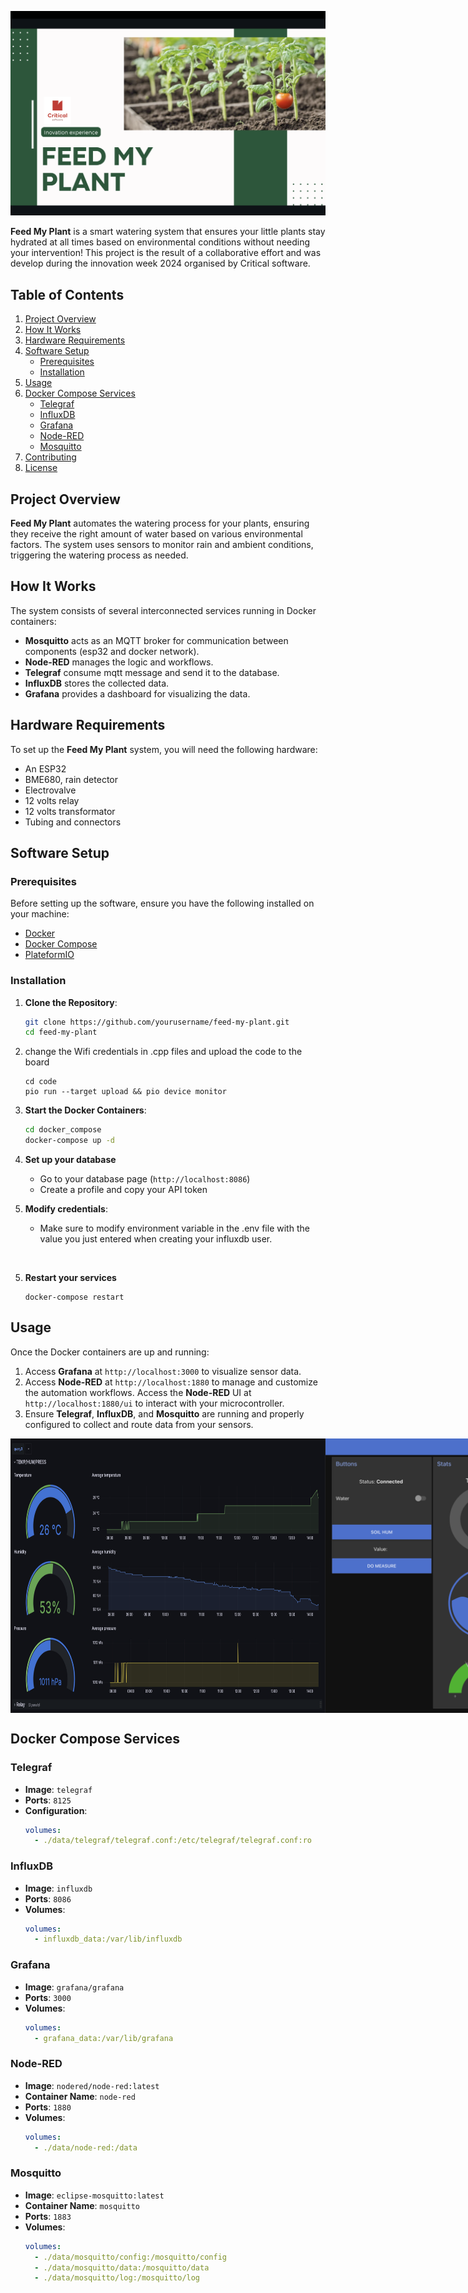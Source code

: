 ![Alt text](cover.png)

**Feed My Plant** is a smart watering system that ensures your little plants stay hydrated at all times based on environmental conditions without needing your intervention! This project is the result of a collaborative effort and was develop during the innovation week 2024 organised by Critical software.

## Table of Contents
1. [Project Overview](#project-overview)
2. [How It Works](#how-it-works)
3. [Hardware Requirements](#hardware-requirements)
4. [Software Setup](#software-setup)
    - [Prerequisites](#prerequisites)
    - [Installation](#installation)
5. [Usage](#usage)
6. [Docker Compose Services](#docker-compose-services)
    - [Telegraf](#telegraf)
    - [InfluxDB](#influxdb)
    - [Grafana](#grafana)
    - [Node-RED](#node-red)
    - [Mosquitto](#mosquitto)
7. [Contributing](#contributing)
8. [License](#license)

## Project Overview

**Feed My Plant** automates the watering process for your plants, ensuring they receive the right amount of water based on various environmental factors. The system uses sensors to monitor rain and ambient conditions, triggering the watering process as needed.

## How It Works

The system consists of several interconnected services running in Docker containers:
- **Mosquitto** acts as an MQTT broker for communication between components (esp32 and docker network).
- **Node-RED** manages the logic and workflows.
- **Telegraf** consume mqtt message and send it to the database.
- **InfluxDB** stores the collected data.
- **Grafana** provides a dashboard for visualizing the data.

## Hardware Requirements

To set up the **Feed My Plant** system, you will need the following hardware:
- An ESP32
- BME680, rain detector
- Electrovalve
- 12 volts relay
- 12 volts transformator
- Tubing and connectors

## Software Setup

### Prerequisites

Before setting up the software, ensure you have the following installed on your machine:
- [Docker](https://docs.docker.com/get-docker/)
- [Docker Compose](https://docs.docker.com/compose/install/)
- [PlateformIO](https://docs.platformio.org/en/latest/core/installation/index.html)

### Installation

1. **Clone the Repository**:
    ```sh
    git clone https://github.com/yourusername/feed-my-plant.git
    cd feed-my-plant
    ```
2. change the Wifi credentials in .cpp files and upload the code to the board
	```shell
	cd code
	pio run --target upload && pio device monitor
	```
3. **Start the Docker Containers**:
    ```sh
	cd docker_compose
    docker-compose up -d
	```
4. **Set up your database**

	- Go to your database page (`http://localhost:8086`)
	- Create a profile and copy your API token

4. **Modify credentials**:

    - Make sure to modify environment variable in the .env file with the value you just entered when creating your influxdb user.  
<br>

5. **Restart your services**
	```shell
	docker-compose restart
	```

## Usage


Once the Docker containers are up and running:
1. Access **Grafana** at `http://localhost:3000` to visualize sensor data.
2. Access **Node-RED** at `http://localhost:1880` to manage and customize the automation workflows. Access the **Node-RED** UI at `http://localhost:1880/ui` to interact with your microcontroller.
3. Ensure **Telegraf**, **InfluxDB**, and **Mosquitto** are running and properly configured to collect and route data from your sensors.

<div style="display: flex; justify-content: space-between;">
    <img src="grafana_demo.png" alt="Alt text" style="width: 100%;">
    <img src="node_red_ui_demo.png" alt="Alt text" style="width: 100%;">
</div>

## Docker Compose Services

### Telegraf

- **Image**: `telegraf`
- **Ports**: `8125`
- **Configuration**:
    ```yaml
    volumes:
      - ./data/telegraf/telegraf.conf:/etc/telegraf/telegraf.conf:ro
    ```

### InfluxDB

- **Image**: `influxdb`
- **Ports**: `8086`
- **Volumes**:
    ```yaml
    volumes:
      - influxdb_data:/var/lib/influxdb
    ```

### Grafana

- **Image**: `grafana/grafana`
- **Ports**: `3000`
- **Volumes**:
    ```yaml
    volumes:
      - grafana_data:/var/lib/grafana
    ```

### Node-RED

- **Image**: `nodered/node-red:latest`
- **Container Name**: `node-red`
- **Ports**: `1880`
- **Volumes**:
    ```yaml
    volumes:
      - ./data/node-red:/data
    ```

### Mosquitto

- **Image**: `eclipse-mosquitto:latest`
- **Container Name**: `mosquitto`
- **Ports**: `1883`
- **Volumes**:
    ```yaml
    volumes:
      - ./data/mosquitto/config:/mosquitto/config
      - ./data/mosquitto/data:/mosquitto/data
      - ./data/mosquitto/log:/mosquitto/log
    ```
